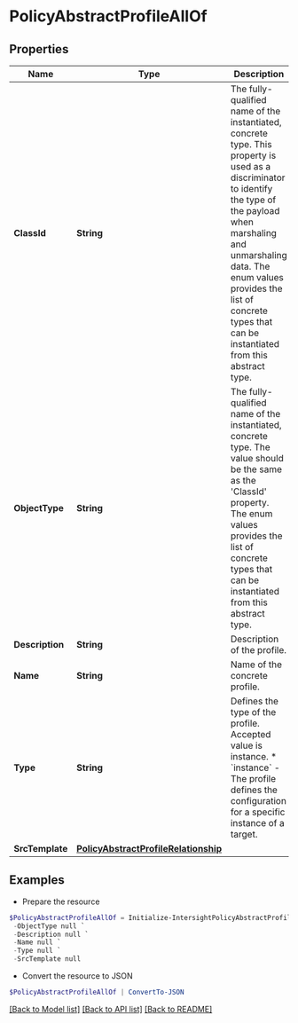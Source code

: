 # PolicyAbstractProfileAllOf
## Properties

Name | Type | Description | Notes
------------ | ------------- | ------------- | -------------
**ClassId** | **String** | The fully-qualified name of the instantiated, concrete type. This property is used as a discriminator to identify the type of the payload when marshaling and unmarshaling data. The enum values provides the list of concrete types that can be instantiated from this abstract type. | 
**ObjectType** | **String** | The fully-qualified name of the instantiated, concrete type. The value should be the same as the &#39;ClassId&#39; property. The enum values provides the list of concrete types that can be instantiated from this abstract type. | 
**Description** | **String** | Description of the profile. | [optional] 
**Name** | **String** | Name of the concrete profile. | [optional] 
**Type** | **String** | Defines the type of the profile. Accepted value is instance. * &#x60;instance&#x60; - The profile defines the configuration for a specific instance of a target. | [optional] [default to "instance"]
**SrcTemplate** | [**PolicyAbstractProfileRelationship**](PolicyAbstractProfileRelationship.md) |  | [optional] 

## Examples

- Prepare the resource
```powershell
$PolicyAbstractProfileAllOf = Initialize-IntersightPolicyAbstractProfileAllOf  -ClassId null `
 -ObjectType null `
 -Description null `
 -Name null `
 -Type null `
 -SrcTemplate null
```

- Convert the resource to JSON
```powershell
$PolicyAbstractProfileAllOf | ConvertTo-JSON
```

[[Back to Model list]](../README.md#documentation-for-models) [[Back to API list]](../README.md#documentation-for-api-endpoints) [[Back to README]](../README.md)


